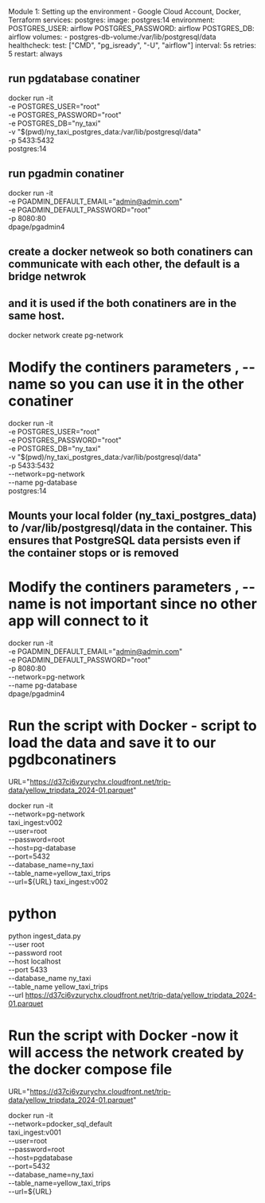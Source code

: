 Module 1: Setting up the environment - Google Cloud Account, Docker, Terraform
services:
  postgres:
    image: postgres:14
    environment:
      POSTGRES_USER: airflow
      POSTGRES_PASSWORD: airflow
      POSTGRES_DB: airflow
    volumes:
      - postgres-db-volume:/var/lib/postgresql/data
    healthcheck:
      test: ["CMD", "pg_isready", "-U", "airflow"]
      interval: 5s
      retries: 5
    restart: always


## run pgdatabase conatiner
docker run -it \
  -e POSTGRES_USER="root" \
  -e POSTGRES_PASSWORD="root" \
  -e POSTGRES_DB="ny_taxi" \
  -v "$(pwd)/ny_taxi_postgres_data:/var/lib/postgresql/data" \
  -p 5433:5432 \
  postgres:14

## run pgadmin conatiner
docker run -it \
  -e PGADMIN_DEFAULT_EMAIL="admin@admin.com" \
  -e PGADMIN_DEFAULT_PASSWORD="root" \
  -p 8080:80 \
  dpage/pgadmin4


## create a docker netweok so both conatiners can communicate with each other, the default is a bridge netwrok 
## and it is used if the both conatiners are in the same host. 
docker network create pg-network

# Modify the continers parameters , --name so you can use it in the other conatiner
docker run -it \
  -e POSTGRES_USER="root" \
  -e POSTGRES_PASSWORD="root" \
  -e POSTGRES_DB="ny_taxi" \
  -v "$(pwd)/ny_taxi_postgres_data:/var/lib/postgresql/data" \
  -p 5433:5432 \
  --network=pg-network \
  --name pg-database \
  postgres:14

## Mounts your local folder (ny_taxi_postgres_data) to /var/lib/postgresql/data in the container. This ensures that PostgreSQL data persists even if the container stops or is removed
# Modify the continers parameters , --name is not important since no other app will connect to it

  docker run -it \
  -e PGADMIN_DEFAULT_EMAIL="admin@admin.com" \
  -e PGADMIN_DEFAULT_PASSWORD="root" \
  -p 8080:80 \
  --network=pg-network\
  --name pg-database \
  dpage/pgadmin4

# Run the script with Docker - script to load the data and save it to our pgdbconatiners

URL="https://d37ci6vzurychx.cloudfront.net/trip-data/yellow_tripdata_2024-01.parquet"

docker run -it \
    --network=pg-network \
    taxi_ingest:v002 \
    --user=root \
    --password=root \
    --host=pg-database \
    --port=5432 \
    --database_name=ny_taxi \
    --table_name=yellow_taxi_trips \
    --url=${URL} 
  taxi_ingest:v002




# python 
python ingest_data.py \
    --user root \
    --password root \
    --host localhost \
    --port 5433 \
    --database_name ny_taxi \
    --table_name yellow_taxi_trips \
    --url   https://d37ci6vzurychx.cloudfront.net/trip-data/yellow_tripdata_2024-01.parquet



# Run the script with Docker -now it will access the network created by the docker compose file 

URL="https://d37ci6vzurychx.cloudfront.net/trip-data/yellow_tripdata_2024-01.parquet"

docker run -it \
    --network=pdocker_sql_default\
    taxi_ingest:v001 \
    --user=root \
    --password=root \
    --host=pgdatabase \
    --port=5432 \
    --database_name=ny_taxi \
    --table_name=yellow_taxi_trips \
    --url=${URL} 


